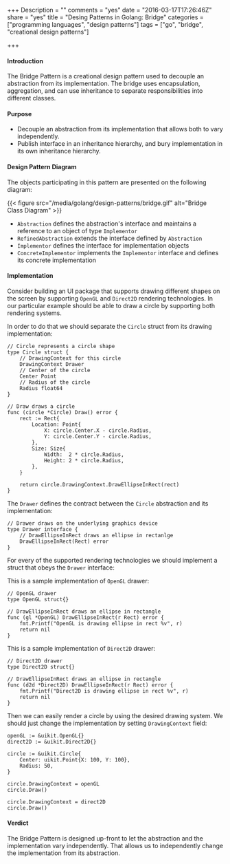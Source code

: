 +++
Description = ""
comments = "yes"
date = "2016-03-17T17:26:46Z"
share = "yes"
title = "Desing Patterns in Golang: Bridge"
categories = ["programming languages", "design patterns"]
tags = ["go", "bridge", "creational design patterns"]

+++

#### Introduction

The Bridge Pattern is a creational design pattern used to decouple an
abstraction from its implementation. The bridge uses encapsulation,
aggregation, and can use inheritance to separate responsibilities into
different classes.

#### Purpose

- Decouple an abstraction from its implementation that allows both to vary independently.
- Publish interface in an inheritance hierarchy, and bury implementation in its own inheritance hierarchy.

#### Design Pattern Diagram

The objects participating in this pattern are presented on the following diagram:

{{< figure src="/media/golang/design-patterns/bridge.gif" alt="Bridge Class Diagram" >}}

- `Abstraction` defines the abstraction's interface and maintains a reference to an object of type `Implementor`
- `RefinedAbstraction` extends the interface defined by `Abstraction`
- `Implementor` defines the interface for implementation objects
- `ConcreteImplementor` implements the `Implementor` interface and defines its concrete implementation

#### Implementation

Consider building an UI package that supports drawing different shapes on the
screen by supporting `OpenGL` and `Direct2D` rendering technologies. In our
particular example should be able to draw a circle by supporting both rendering
systems.

In order to do that we should separate the `Circle` struct from its drawing
implementation:

```Golang
// Circle represents a circle shape
type Circle struct {
	// DrawingContext for this circle
	DrawingContext Drawer
	// Center of the circle
	Center Point
	// Radius of the circle
	Radius float64
}

// Draw draws a circle
func (circle *Circle) Draw() error {
	rect := Rect{
		Location: Point{
			X: circle.Center.X - circle.Radius,
			Y: circle.Center.Y - circle.Radius,
		},
		Size: Size{
			Width:  2 * circle.Radius,
			Height: 2 * circle.Radius,
		},
	}

	return circle.DrawingContext.DrawEllipseInRect(rect)
}
```

The `Drawer` defines the contract between the `Circle` abstraction and its
implementation:

```Golang
// Drawer draws on the underlying graphics device
type Drawer interface {
	// DrawEllipseInRect draws an ellipse in rectanlge
	DrawEllipseInRect(Rect) error
}
```

For every of the supported rendering technologies we should implement a struct
that obeys the `Drawer` interface:

This is a sample implementation of `OpenGL` drawer:

```Golang
// OpenGL drawer
type OpenGL struct{}

// DrawEllipseInRect draws an ellipse in rectangle
func (gl *OpenGL) DrawEllipseInRect(r Rect) error {
	fmt.Printf("OpenGL is drawing ellipse in rect %v", r)
	return nil
}
```

This is a sample implementation of `Direct2D` drawer:

```Golang
// Direct2D drawer
type Direct2D struct{}

// DrawEllipseInRect draws an ellipse in rectangle
func (d2d *Direct2D) DrawEllipseInRect(r Rect) error {
	fmt.Printf("Direct2D is drawing ellipse in rect %v", r)
	return nil
}
```

Then we can easily render a circle by using the desired drawing system. We should
just change the implementation by setting `DrawingContext` field:

```Golang
openGL := &uikit.OpenGL{}
direct2D := &uikit.Direct2D{}

circle := &uikit.Circle{
	Center: uikit.Point{X: 100, Y: 100},
	Radius: 50,
}

circle.DrawingContext = openGL
circle.Draw()

circle.DrawingContext = direct2D
circle.Draw()
```

#### Verdict

The Bridge Pattern is designed up-front to let the abstraction and the
implementation vary independently. That allows us to independently change the
implementation from its abstraction.

